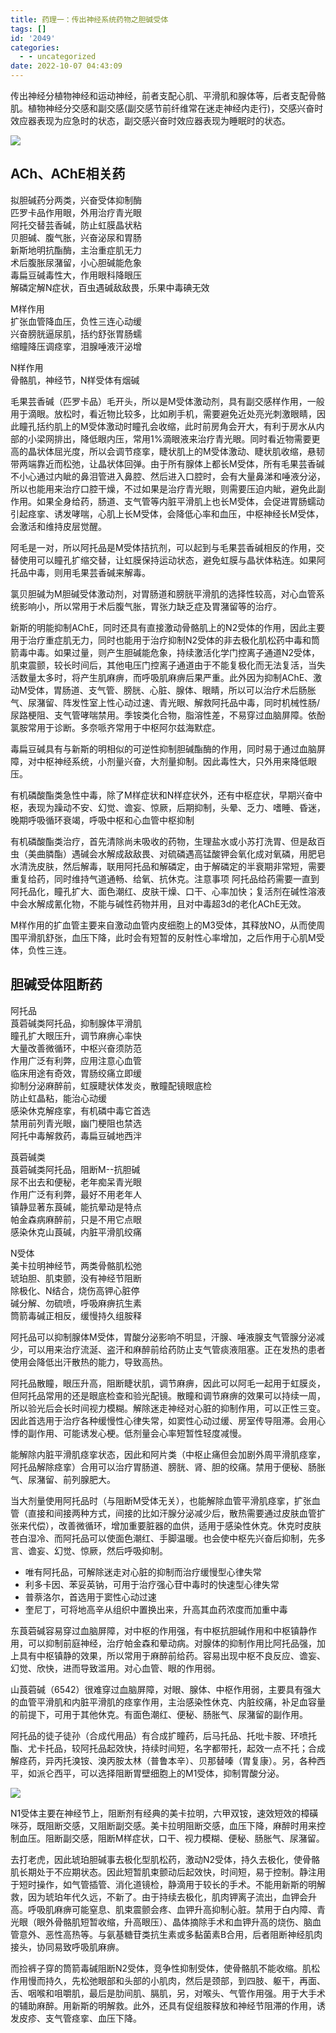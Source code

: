 ```yaml
---
title: 药理一：传出神经系统药物之胆碱受体
tags: []
id: '2049'
categories:
  - - uncategorized
date: 2022-10-07 04:43:09
---
```


传出神经分植物神经和运动神经，前者支配心肌、平滑肌和腺体等，后者支配骨骼肌。植物神经分交感和副交感(副交感节前纤维常在迷走神经内走行)，交感兴奋时效应器表现为应急时的状态，副交感兴奋时效应器表现为睡眠时的状态。

![](https://img.limour.top/archives_2023/2022/10/07/633f87b2ec2c3.webp)

## ACh、AChE相关药

拟胆碱药分两类，兴奋受体抑制酶  
匹罗卡品作用眼，外用治疗青光眼  
阿托交替芸香碱，防止虹膜晶状粘  
贝胆碱、腹气胀，兴奋泌尿和胃肠  
新斯地明抗酯酶，主治重症肌无力  
术后腹胀尿潴留，小心胆碱能危象  
毒扁豆碱毒性大，作用眼科降眼压  
解磷定解N症状，百虫遇碱敌敌畏，乐果中毒碘无效

M样作用  
扩张血管降血压，负性三连心动缓  
兴奋膀胱逼尿肌，括约舒张胃肠蠕  
缩瞳降压调痉挛，泪腺唾液汗泌增

N样作用  
骨骼肌，神经节，N样受体有烟碱

毛果芸香碱（匹罗卡品）毛开头，所以是M受体激动剂，具有副交感样作用，一般用于滴眼。放松时，看近物比较多，比如刷手机，需要避免近处亮光刺激眼睛，因此瞳孔括约肌上的M受体激动时瞳孔会收缩，此时前房角会开大，有利于房水从内部的小梁网排出，降低眼内压，常用1%滴眼液来治疗青光眼。同时看近物需要更高的晶状体屈光度，所以会调节痉挛，睫状肌上的M受体激动、睫状肌收缩，悬韧带两端靠近而松弛，让晶状体回弹。由于所有腺体上都长M受体，所有毛果芸香碱不小心通过内眦的鼻泪管进入鼻腔、然后进入口腔时，会有大量鼻涕和唾液分泌，所以也能用来治疗口腔干燥，不过如果是治疗青光眼，则需要压迫内眦，避免此副作用。如果全身给药，肠道、支气管等内脏平滑肌上也长M受体，会促进胃肠蠕动引起痉挛、诱发哮喘，心肌上长M受体，会降低心率和血压，中枢神经长M受体，会激活和维持皮层觉醒。

阿毛是一对，所以阿托品是M受体拮抗剂，可以起到与毛果芸香碱相反的作用，交替使用可以瞳孔扩缩交替，让虹膜保持运动状态，避免虹膜与晶状体粘连。如果阿托品中毒，则用毛果芸香碱来解毒。

氯贝胆碱为M胆碱受体激动剂，对胃肠道和膀胱平滑肌的选择性较高，对心血管系统影响小，所以常用于术后腹气胀，胃张力缺乏症及胃潴留等的治疗。

新斯的明能抑制AChE，同时还具有直接激动骨骼肌上的N2受体的作用，因此主要用于治疗重症肌无力，同时也能用于治疗抑制N2受体的非去极化肌松药中毒和筒箭毒中毒。如果过量，则产生胆碱能危象，持续激活化学门控离子通道N2受体，肌束震颤，较长时间后，其他电压门控离子通道由于不能复极化而无法复活，当失活数量太多时，将产生肌麻痹，而呼吸肌麻痹后果严重。此外因为抑制AChE、激动M受体，胃肠道、支气管、膀胱、心脏、腺体、眼睛，所以可以治疗术后肠胀气、尿潴留、阵发性室上性心动过速、青光眼、解救阿托品中毒，同时机械性肠/尿路梗阻、支气管哮喘禁用。季铵类化合物，脂溶性差，不易穿过血脑屏障。依酚氯胺常用于诊断。多奈哌齐常用于中枢阿尔兹海默症。

毒扁豆碱具有与新斯的明相似的可逆性抑制胆碱酯酶的作用，同时易于通过血脑屏障，对中枢神经系统，小剂量兴奋，大剂量抑制。因此毒性大，只外用来降低眼压。

有机磷酸酯类急性中毒，除了M样症状和N样症状外，还有中枢症状，早期兴奋中枢，表现为躁动不安、幻觉、谵妄、惊厥，后期抑制，头晕、乏力、嗜睡、昏迷，晚期呼吸循环衰竭，呼吸中枢和心血管中枢抑制

有机磷酸酯类治疗，首先清除尚未吸收的药物，生理盐水或小苏打洗胃、但是敌百虫（美曲膦酯）遇碱会水解成敌敌畏、对硫磷遇高锰酸钾会氧化成对氧磷，用肥皂水清洗皮肤，然后解毒，联用阿托品和解磷定，由于解磷定的半衰期非常短，需要重复给药，同时维持气道通畅、给氧、抗休克。注意事项 阿托品给药需要一直到阿托品化，瞳孔扩大、面色潮红、皮肤干燥、口干、心率加快；复活剂在碱性溶液中会水解成氰化物，不能与碱性药物并用，且对中毒超3d的老化AChE无效。

M样作用的扩血管主要来自激动血管内皮细胞上的M3受体，其释放NO，从而使周围平滑肌舒张，血压下降，此时会有短暂的反射性心率增加，之后作用于心肌M受体，负性三连。

## 胆碱受体阻断药

阿托品  
莨菪碱类阿托品，抑制腺体平滑肌  
瞳孔扩大眼压升，调节麻痹心率快  
大量改善微循环，中枢兴奋须防范  
作用广泛有利弊，应用注意心血管  
临床用途有奇效，胃肠绞痛立即缓  
抑制分泌麻醉前，虹膜睫状体发炎，散瞳配镜眼底检  
防止虹晶粘，能治心动缓  
感染休克解痉挛，有机磷中毒它首选  
禁用前列青光眼，幽门梗阻也禁选  
阿托中毒解救药，毒扁豆碱地西泮

莨菪碱类  
莨菪碱类阿托品，阻断M--抗胆碱  
尿不出去和便秘，老年痴呆青光眼  
作用广泛有利弊，最好不用老年人  
镇静显著东莨碱，能抗晕动是特点  
帕金森病麻醉前，只是不用它点眼  
感染休克山莨碱，内脏平滑肌绞痛

N受体  
美卡拉明神经节，两类骨骼肌松弛  
琥珀胆、肌束颤，没有神经节阻断  
除极化、N结合，烧伤高钾心脏停  
碱分解、勿硫喷，呼吸麻痹抗生素  
筒箭毒碱正相反，缓慢持久组胺释

阿托品可以抑制腺体M受体，胃酸分泌影响不明显，汗腺、唾液腺支气管腺分泌减少，可以用来治疗流涎、盗汗和麻醉前给药防止支气管痰液阻塞。正在发热的患者使用会降低出汗散热的能力，导致高热。

阿托品散瞳，眼压升高，阻断睫状肌，调节麻痹，因此可以阿毛一起用于虹膜炎，但阿托品常用的还是眼底检查和验光配镜。散瞳和调节麻痹的效果可以持续一周，所以验光后会长时间视力模糊。解除迷走神经对心脏的抑制作用，可以正性三变。因此首选用于治疗各种缓慢性心律失常，如窦性心动过缓、房室传导阻滞。会用心悸的副作用、可能诱发心梗。低剂量会心率短暂性轻度减慢。

能解除内脏平滑肌痉挛状态，因此和阿片类（中枢止痛但会加剧外周平滑肌痉挛，阿托品解除痉挛）合用可以治疗胃肠道、膀胱、肾、胆的绞痛。禁用于便秘、肠胀气、尿潴留、前列腺肥大。

当大剂量使用阿托品时（与阻断M受体无关），也能解除血管平滑肌痉挛，扩张血管（直接和间接两种方式，间接的比如汗腺分泌减少后，散热需要通过皮肤血管扩张来代偿），改善微循环，增加重要脏器的血供，适用于感染性休克。休克时皮肤苍白湿冷、而阿托品可以使面色潮红、手脚温暖。也会使中枢先兴奋后抑制，先多言、谵妄、幻觉、惊厥，然后呼吸抑制。

*   唯有阿托品，可解除迷走对心脏的抑制而治疗缓慢型心律失常
*   利多卡因、苯妥英钠，可用于治疗强心苷中毒时的快速型心律失常
*   普萘洛尔，首选用于窦性心动过速
*   奎尼丁，可将地高辛从组织中置换出来，升高其血药浓度而加重中毒

东莨菪碱容易穿过血脑屏障，对中枢的作用强，有中枢抗胆碱作用和中枢镇静作用，可以抑制前庭神经，治疗帕金森和晕动病。对腺体的抑制作用比阿托品强，加上具有中枢镇静的效果，所以常用于麻醉前给药。容易出现中枢不良反应、谵妄、幻觉、欣快，进而导致滥用。对心血管、眼的作用弱。

山莨菪碱（6542）很难穿过血脑屏障，对眼、腺体、中枢作用弱，主要具有强大的血管平滑肌和内脏平滑肌的痉挛作用，主治感染性休克、内脏绞痛，补足血容量的前提下，可用于其他休克。有面色潮红、便秘、肠胀气、尿潴留的副作用。

阿托品的徒子徒孙（合成代用品）有合成扩瞳药，后马托品、托吡卡胺、环喷托酯、尤卡托品，较阿托品起效快，持续时间短，名字都带托，起效一点不托；合成解痉药，异丙托溴铵、溴丙胺太林（普鲁本辛）、贝那替嗪（胃复康）。另，各种西平，如派仑西平，可以选择阻断胃壁细胞上的M1受体，抑制胃酸分泌。

![](https://img.limour.top/archives_2023/2022/10/07/633f8a22e5fac.jpg)

N1受体主要在神经节上，阻断剂有经典的美卡拉明，六甲双铵，速效短效的樟磺咪芬，既阻断交感，又阻断副交感。美卡拉明阻断交感，血压下降，麻醉时用来控制血压。阻断副交感，阻断M样症状，口干、视力模糊、便秘、肠胀气、尿潴留。

去打老虎，因此琥珀胆碱事去极化型肌松药，激动N2受体，持久去极化，使骨骼肌长期处于不应期状态。因此短暂肌束颤动后起效快，时间短，易于控制。静注用于短时操作，如气管插管、消化道镜检，静滴用于较长的手术。不能用新斯的明解救，因为琥珀年代久远，不新了。由于持续去极化，肌肉钾离子流出，血钾会升高。呼吸肌麻痹可能窒息、肌束震颤会疼、血钾升高抑制心脏。禁用于白内障、青光眼（眼外骨骼肌短暂收缩，升高眼压）、晶体摘除手术和血钾升高的烧伤、脑血管意外、恶性高热等。与氨基糖苷类抗生素或多黏菌素B合用，后者阻断神经肌肉接头，协同易致呼吸肌麻痹。

而捡裤子穿的筒箭毒碱阻断N2受体，竞争性抑制受体，使骨骼肌不能收缩。肌松作用慢而持久，先松弛眼部和头部的小肌肉，然后是颈部，到四肢、躯干，再面、舌、咽喉和咀嚼肌，最后是肋间肌、膈肌，另，对喉头、气管作用强。用于大手术的辅助麻醉。用新斯的明解救。此外，还具有促组胺释放和神经节阻滞的作用，诱发皮疹、支气管痉挛、血压下降。